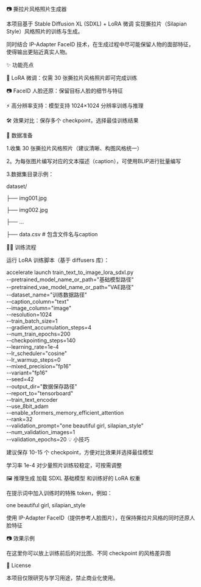 📷 撕拉片风格照片生成器

本项目基于 Stable Diffusion XL (SDXL) + LoRA 微调 实现撕拉片（Silapian Style）风格照片的训练与生成。

同时结合 IP-Adapter FaceID 技术，在生成过程中尽可能保留人物的面部特征，使得输出更贴近真实人物。


✨ 功能亮点

🎨 LoRA 微调：仅需 30 张撕拉片风格照片即可完成训练

📷 FaceID 人脸还原：保留目标人脸的细节与特征

⚡ 高分辨率支持：模型支持 1024×1024 分辨率训练与推理

🛠 效果对比：保存多个 checkpoint，选择最佳训练结果

📂 数据准备

1.收集 30 张撕拉片风格照片（建议清晰、构图风格统一）

2。为每张图片编写对应的文本描述（caption），可使用BLIP进行批量编写

3.数据集目录示例：



dataset/

   ├── img001.jpg
   
   ├── img002.jpg
   
   ├── ...
   
   ├── data.csv   # 包含文件名与caption
   
🏋️‍♂️ 训练流程

运行 LoRA 训练脚本（基于 diffusers 库）：



accelerate launch train_text_to_image_lora_sdxl.py \
  --pretrained_model_name_or_path="基础模型路径" \
  --pretrained_vae_model_name_or_path="VAE路径" \
  --dataset_name="训练数据路径" \
  --caption_column="text" \
  --image_column="image" \
  --resolution=1024 \
  --train_batch_size=1 \
  --gradient_accumulation_steps=4 \
  --num_train_epochs=200 \
  --checkpointing_steps=140 \
  --learning_rate=1e-4 \
  --lr_scheduler="cosine" \
  --lr_warmup_steps=0 \
  --mixed_precision="fp16" \
  --variant="fp16" \
  --seed=42 \
  --output_dir="数据保存路径" \
  --report_to="tensorboard" \
  --train_text_encoder \
  --use_8bit_adam \
  --enable_xformers_memory_efficient_attention \
  --rank=32 \
  --validation_prompt="one beautiful girl, silapian_style" \
  --num_validation_images=1 \
  --validation_epochs=20
💡 小技巧

建议保存 10-15 个 checkpoint，方便对比效果并选择最佳模型

学习率 1e-4 对少量照片训练较稳定，可按需调整

🖼️ 推理生成
加载 SDXL 基础模型 和训练好的 LoRA 权重

在提示词中加入训练时的特殊 token，例如：



one beautiful girl, silapian_style

使用 IP-Adapter FaceID（提供参考人脸图片），在保持撕拉片风格的同时还原人脸特征



📷 效果示例

在这里你可以放上训练前后的对比图、不同 checkpoint 的风格差异图

📝 License

本项目仅限研究与学习用途，禁止商业化使用。



